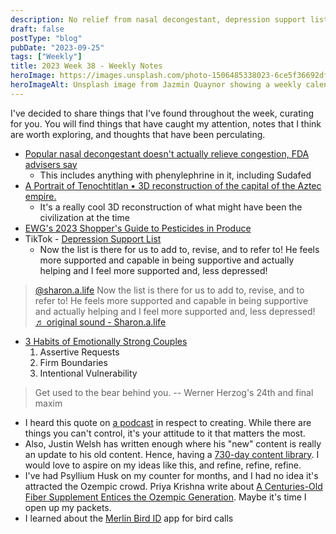 ```yaml
---
description: No relief from nasal decongestant, depression support list
draft: false
postType: "blog"
pubDate: "2023-09-25"
tags: ["Weekly"]
title: 2023 Week 38 - Weekly Notes
heroImage: https://images.unsplash.com/photo-1506485338023-6ce5f36692df?ixlib=rb-4.0.3&ixid=M3wxMjA3fDB8MHxwaG90by1wYWdlfHx8fGVufDB8fHx8fA%3D%3D&auto=format&fit=crop&w=2370&q=80
heroImageAlt: Unsplash image from Jazmin Quaynor showing a weekly calendar
---
```


I've decided to share things that I've found throughout the week, curating for you. You will find things that have caught my attention, notes that I think are worth exploring, and thoughts that have been perculating.

- [Popular nasal decongestant doesn't actually relieve congestion, FDA advisers say](https://apnews.com/article/sudafed-decongestants-phenylephrine-pseudoephedrine-fda-0f140bafae9a500c5fba05fe764ecb66)
  - This includes anything with phenylephrine in it, including Sudafed
- [A Portrait of Tenochtitlan • 3D reconstruction of the capital of the Aztec empire.](https://tenochtitlan.thomaskole.nl/)
  - It's a really cool 3D reconstruction of what might have been the civilization at the time
- [EWG's 2023 Shopper's Guide to Pesticides in Produce](https://www.ewg.org/foodnews/clean-fifteen.php)
- TikTok - [Depression Support List](https://www.tiktok.com/t/ZT8jK3mpT/)
  - Now the list is there for us to add to, revise, and to refer to! He feels more supported and capable in being supportive and actually helping and I feel more supported and, less depressed!

<blockquote
  class="tiktok-embed"
  cite="https://www.tiktok.com/@sharon.a.life/video/7280600828338081066"
  data-video-id="7280600828338081066"
  style="max-width: 605px;min-width: 325px;"
>
  <section>
    <a
      target="_blank"
      title="@sharon.a.life"
      href="https://www.tiktok.com/@sharon.a.life?refer=embed"
      >@sharon.a.life</a
    >
    Now the list is there for us to add to, revise, and to refer to! He feels more supported and capable in being supportive and actually helping and I feel more supported and, less depressed!
    <a
      target="_blank"
      title="♬ original sound - Sharon.a.life"
      href="https://www.tiktok.com/music/original-sound-7280600846235142954?refer=embed"
      >♬ original sound - Sharon.a.life</a
    >
  </section>
</blockquote>
<script async src="https://www.tiktok.com/embed.js"></script>

- [3 Habits of Emotionally Strong Couples](https://www.thefriendlymind.com/3-habits-of-emotionally-strong-couples/?ck_subscriber_id=2281973317)
  1. Assertive Requests
  2. Firm Boundaries
  3. Intentional Vulnerability

> Get used to the bear behind you.
> -- Werner Herzog's 24th and final maxim

- I heard this quote on [a podcast](https://www.relay.fm/focused/186) in respect to creating. While there are things you can't control, it's your attitude to it that matters the most.
- Also, Justin Welsh has written enough where his "new" content is really an update to his old content. Hence, having a [730-day content library](https://www.justinwelsh.me/newsletter/build-a-content-library). I would love to aspire on my ideas like this, and refine, refine, refine.
- I've had Psyllium Husk on my counter for months, and I had no idea it's attracted the Ozempic crowd. Priya Krishna write about [A Centuries-Old Fiber Supplement Entices the Ozempic Generation](https://www.nytimes.com/2023/08/17/dining/psyllium-husks.html). Maybe it's time I open up my packets.
- I learned about the [Merlin Bird ID](https://merlin.allaboutbirds.org/) app for bird calls

